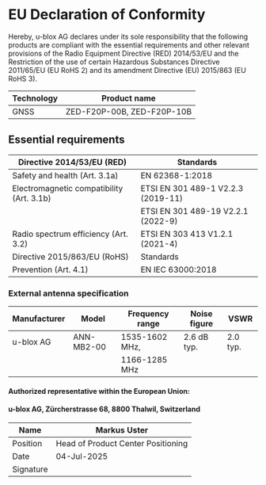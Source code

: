 

# **EU Declaration of Conformity**

Hereby, u-blox AG declares under its sole responsibility that the following products are compliant with the essential requirements and other relevant provisions of the Radio Equipment Directive (RED) 2014/53/EU and the Restriction of the use of certain Hazardous Substances Directive 2011/65/EU (EU RoHS 2) and its amendment Directive (EU) 2015/863 (EU RoHS 3).

| Technology | Product name               |
|------------|----------------------------|
| GNSS       | ZED-F20P-00B, ZED-F20P-10B |

## **Essential requirements**

| Directive 2014/53/EU (RED)                | Standards                          |
|-------------------------------------------|------------------------------------|
| Safety and health (Art. 3.1a)             | EN 62368-1:2018                    |
| Electromagnetic compatibility (Art. 3.1b) | ETSI EN 301 489-1 V2.2.3 (2019-11) |
|                                           | ETSI EN 301 489-19 V2.2.1 (2022-9) |
| Radio spectrum efficiency (Art. 3.2)      | ETSI EN 303 413 V1.2.1 (2021-4)    |
| Directive 2015/863/EU (RoHS)              | Standards                          |
| Prevention (Art. 4.1)                     | EN IEC 63000:2018                  |

### **External antenna specification**

| Manufacturer | Model      | Frequency range | Noise figure | VSWR     |
|--------------|------------|-----------------|--------------|----------|
| u-blox AG    | ANN-MB2-00 | 1535-1602 MHz,  | 2.6 dB typ.  | 2.0 typ. |
|              |            | 1166-1285 MHz   |              |          |

#### Authorized representative within the European Union:

#### u-blox AG, Zürcherstrasse 68, 8800 Thalwil, Switzerland

| Name      | Markus Uster                       |
|-----------|------------------------------------|
| Position  | Head of Product Center Positioning |
| Date      | 04-Jul-2025                        |
| Signature |                                    |